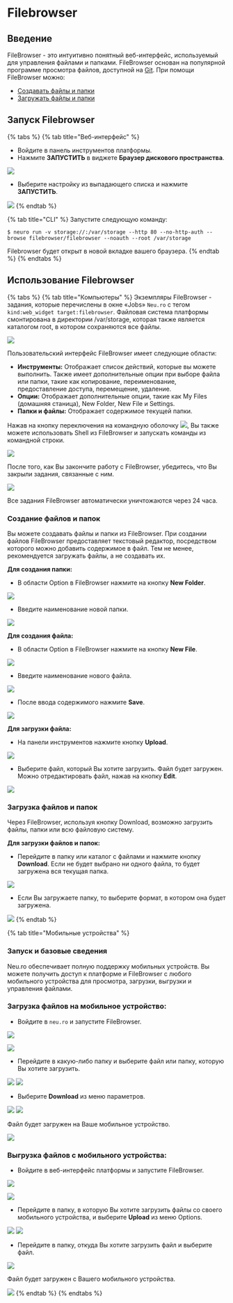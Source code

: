 # Filebrowser

## Введение

FileBrowser - это интуитивно понятный веб-интерфейс, используемый для управления файлами и папками. FileBrowser основан на популярной программе просмотра файлов, доступной на [Git](https://github.com/filebrowser/filebrowser). При помощи FileBrowser можно:

* [Создавать файлы и папки](filebrowser.md#creating-files-and-folders)
* [Загружать файлы и папки](filebrowser.md#downloading-files-and-folders)

## Запуск Filebrowser

{% tabs %}
{% tab title="Веб-интерфейс" %}
* Войдите в панель инструментов платформы.
* Нажмите **ЗАПУСТИТЬ** в виджете **Браузер дискового пространства**.

![](../../.gitbook/assets/image%20%28104%29.png)

* Выберите настройку из выпадающего списка и нажмите **ЗАПУСТИТЬ**.

![](../../.gitbook/assets/image%20%28102%29.png)
{% endtab %}

{% tab title="CLI" %}
Запустите следующую команду:

```text
$ neuro run -v storage://:/var/storage --http 80 --no-http-auth --browse filebrowser/filebrowser --noauth --root /var/storage
```

Filebrowser будет открыт в новой вкладке вашего браузера.
{% endtab %}
{% endtabs %}

## Использование Filebrowser

{% tabs %}
{% tab title="Компьютеры" %}
Экземпляры FileBrowser - задания, которые перечислены в окне «Jobs» `Neu.ro` с тегом `kind:web_widget target:filebrowser`. Файловая система платформы смонтирована в директории /var/storage, которая также является каталогом root, в котором сохраняются все файлы.

![](../../.gitbook/assets/image%20%2831%29.png)

Пользовательский интерфейс FileBrowser имеет следующие области:

* **Инструменты:** Отображает список действий, которые вы можете выполнить. Также имеет дополнительные опции при выборе файла или папки, такие как копирование, переименование, предоставление доступа, перемещение, удаление.
* **Опции:** Отображает дополнительные опции, такие как My Files \(домашняя станица\), New Folder, New File и Settings.
* **Папки и файлы:** Отображает содержимое текущей папки.

Нажав на кнопку переключения на командную оболочку ![](../../.gitbook/assets/FB_Toggle.jpg), Вы также можете использовать Shell из FileBrowser и запускать команды из командной строки.

![](../../.gitbook/assets/FB_Shell.jpg)

После того, как Вы закончите работу с FileBrowser, убедитесь, что Вы закрыли задания, связанные с ним.

![](../../.gitbook/assets/image%20%2821%29.png)

Все задания FileBrowser автоматически уничтожаются через 24 часа.

### Создание файлов и папок

Вы можете создавать файлы и папки из FileBrowser. При создании файлов FileBrowser предоставляет текстовый редактор, посредством которого можно добавить содержимое в файл. Тем не менее, рекомендуется загружать файлы, а не создавать их.

**Для создания папки:**

* В области Option в FileBrowser нажмите на кнопку **New Folder**. 

![](../../.gitbook/assets/FB_NewFolder.jpg)

* Введите наименование новой папки.

![](../../.gitbook/assets/FB_NewDirectory.jpg)

**Для создания файла:**

* В области Option в FileBrowser нажмите на кнопку **New File**. 

![](../../.gitbook/assets/FB_NewFile.jpg)

* Введите наименование нового файла.

![](../../.gitbook/assets/FB_NewFileName.jpg)

* После ввода содержимого нажмите **Save**.

![](../../.gitbook/assets/FB_NewFile_Save.JPG)

**Для загрузки файла:**

* На панели инструментов нажмите кнопку **Upload**. 

![](../../.gitbook/assets/FB_UploadButton.jpg)

* Выберите файл, который Вы хотите загрузить. Файл будет загружен. Можно отредактировать файл, нажав на кнопку **Edit**. 

![](../../.gitbook/assets/FB_UpFile.JPG)

### Загрузка файлов и папок

Через FileBrowser, используя кнопку Download, возможно загрузить файлы, папки или всю файловую систему.

**Для загрузки файлов и папок:**

* Перейдите в папку или каталог с файлами и нажмите кнопку **Download**. Если не будет выбрано ни одного файла, то будет загружена вся текущая папка.

![](../../.gitbook/assets/FB_Download.jpg)

* Если Вы загружаете папку, то выберите формат, в котором она будет загружена. 

![](../../.gitbook/assets/FB_DownFormat.jpg)
{% endtab %}

{% tab title="Мобильные устройства" %}
### Запуск и базовые сведения

Neu.ro обеспечивает полную поддержку мобильных устройств. Вы можете получить доступ к платформе и FileBrowser с любого мобильного устройства для просмотра, загрузки, выгрузки и управления файлами. 

### **Загрузка файлов на мобильное устройство:**

* Войдите в `neu.ro` и запустите FileBrowser.

![](../../.gitbook/assets/image%20%2839%29.png)

 ![](../../.gitbook/assets/FBM_FileBrowser%20%281%29%20%281%29.jpg)

* Перейдите в какую-либо папку и выберите файл или папку, которую Вы хотите загрузить.

![](../../.gitbook/assets/FBM_Folder.jpg) ![](../../.gitbook/assets/FBM_Down_Select_1.jpg)

* Выберите **Download** из меню параметров.

![](../../.gitbook/assets/FBM_Down_Select.jpg) ![](../../.gitbook/assets/FBM_DownloadDone%20%281%29%20%281%29.jpg)

Файл будет загружен на Ваше мобильное устройство.

![](../../.gitbook/assets/FBM_DownloadDone%20%281%29.jpg)

### **Выгрузка файлов с мобильного устройства:**

* Войдите в веб-интерфейс платформы и запустите FileBrowser.



![](../../.gitbook/assets/image%20%2842%29.png)

 ![](../../.gitbook/assets/FBM_FileBrowser.jpg)

* Перейдите в папку, в которую Вы хотите загрузить файлы со своего мобильного устройства, и выберите **Upload** из меню Options.

![](../../.gitbook/assets/FBM_Up_Folder.jpg) ![](../../.gitbook/assets/FBM_UploadButton.jpg)

* Перейдите в папку, откуда Вы хотите загрузить файл и выберите файл.

![](../../.gitbook/assets/FBM_UploadFileFolder.jpg)

Файл будет загружен с Вашего мобильного устройства.

![](../../.gitbook/assets/FBM_FileUploaded.jpg)
{% endtab %}
{% endtabs %}

